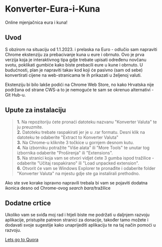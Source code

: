 # Konverter-Eura-i-Kuna
Online mjenjačnica eura i kuna!


## Uvod
S obzirom na situaciju od 1.1.2023. i prelaska na Euro - odlučio sam napraviti Chrome ekstenziju za prebacivanje kuna u eure i obrnuto. Ovo je prva verzija koja je interaktivnog tipa gdje trebate upisati određenu novčanu svotu, poklikati gumbiće kako biste prebacili eure u kune i obrnuto. 
U budućnosti, plan je napraviti takav kod koji će pasivno (sam od sebe) konvertirati cijene na web-stranicama te ih prikazati u željenoj valuti.

Ekstenziju bi bilo lakše podići na Chrome Web Store, no kako Hrvatska nije podržana od strane CWS-a to je nemoguće te sam se okrenuo alternativi - Git Hub-u.

## Upute za instalaciju
>**1.** Na repozitoriju ćete pronaći datoteku nazvanu "Konverter Valuta" te ju preuzmite.  
>**2.** Datoteku trebate raspakirati jer je u .rar formatu. Desni klik na datoteku te odaberite "Extract to Konverter Valuta"  
>**3.** Na Chrome-u kliknite 3 točkice u gornjem desnom kutu.  
>**4.** Na izborniku potražite "Više alata" ili "More Tools" te unutar tog izbornika odaberite "Proširenja" ili "Extensions".  
>**5.** Na stranici koja vam se otvori vidjet ćete 3 gumba ispod tražilice - odaberite "Učitaj raspakirano" ili "Load unpacked extension".  
>**6.** Otvorit će vam se Windows Explorer te pronađite i odaberite folder "Konverter Valuta" na mjestu gdje ste ga instalirali prethodno.  

Ako ste sve korake ispravno napravili trebala bi vam se pojaviti dodatna ikonica desno od Chrome-ovog *search bara*/tražilice


## Dodatne crtice
Ukoliko vam se sviđa moj rad i htjeli biste me podržati u daljnjem razvoju aplikacije, pristupite patreon stranici za donacije, također tamo možete i dodavati svoje sugestije kako unaprijediti aplikaciju te na taj način pomoći u razvoju.

[Lets go to Quora](https://www.quora.com)
